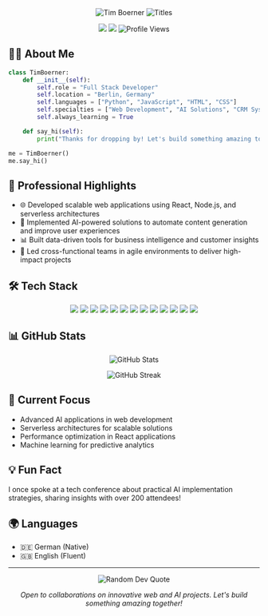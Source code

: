 <div align="center">
  <img src="https://readme-typing-svg.herokuapp.com?font=Fira+Code&size=30&duration=2000&pause=1000&color=2B92F7&center=true&vCenter=true&repeat=false&width=435&lines=Tim+Boerner" alt="Tim Boerner" />
  <img src="https://readme-typing-svg.herokuapp.com?font=Fira+Code&size=20&duration=2000&pause=1000&color=2BF7E5&center=true&vCenter=true&width=435&lines=Full+Stack+Developer;AI+Enthusiast;Tech+Innovator" alt="Titles" />
</div>

<p align="center">
  <a href="https://linkedin.com/in/tmbrnr"><img src="https://img.shields.io/badge/-LinkedIn-0077B5?style=for-the-badge&logo=linkedin&logoColor=white"/></a>
  <a href="mailto:tim@boernergroup.de"><img src="https://img.shields.io/badge/-Email-D14836?style=for-the-badge&logo=gmail&logoColor=white"/></a>
  <img src="https://komarev.com/ghpvc/?username=TmBrnr&color=brightgreen&style=for-the-badge" alt="Profile Views" />
</p>

## 👨‍💻 About Me

```python
class TimBoerner:
    def __init__(self):
        self.role = "Full Stack Developer"
        self.location = "Berlin, Germany"
        self.languages = ["Python", "JavaScript", "HTML", "CSS"]
        self.specialties = ["Web Development", "AI Solutions", "CRM Systems"]
        self.always_learning = True

    def say_hi(self):
        print("Thanks for dropping by! Let's build something amazing together.")

me = TimBoerner()
me.say_hi()
```

## 🚀 Professional Highlights

- 🌐 Developed scalable web applications using React, Node.js, and serverless architectures
- 🧠 Implemented AI-powered solutions to automate content generation and improve user experiences
- 📊 Built data-driven tools for business intelligence and customer insights
- 🚀 Led cross-functional teams in agile environments to deliver high-impact projects

## 🛠️ Tech Stack

<p align="center">
  <img src="https://img.shields.io/badge/-JavaScript-F7DF1E?style=flat-square&logo=javascript&logoColor=black" />
  <img src="https://img.shields.io/badge/-React-61DAFB?style=flat-square&logo=react&logoColor=black" />
  <img src="https://img.shields.io/badge/-Next.js-000000?style=flat-square&logo=next.js&logoColor=white" />
  <img src="https://img.shields.io/badge/-Node.js-339933?style=flat-square&logo=Node.js&logoColor=white" />
  <img src="https://img.shields.io/badge/-HTML5-E34F26?style=flat-square&logo=html5&logoColor=white" />
  <img src="https://img.shields.io/badge/-CSS3-1572B6?style=flat-square&logo=css3&logoColor=white" />
  <img src="https://img.shields.io/badge/-MongoDB-47A248?style=flat-square&logo=mongodb&logoColor=white" />
  <img src="https://img.shields.io/badge/-SQL-4479A1?style=flat-square&logo=mysql&logoColor=white" />
  <img src="https://img.shields.io/badge/-Google_Cloud-4285F4?style=flat-square&logo=google-cloud&logoColor=white" />
  <img src="https://img.shields.io/badge/-Vercel-000000?style=flat-square&logo=vercel&logoColor=white" />
  <img src="https://img.shields.io/badge/-OpenAI-412991?style=flat-square&logo=openai&logoColor=white" />
  <img src="https://img.shields.io/badge/-VS_Code-007ACC?style=flat-square&logo=visual-studio-code&logoColor=white" />
  <img src="https://img.shields.io/badge/-Figma-F24E1E?style=flat-square&logo=figma&logoColor=white" />
</p>

## 📊 GitHub Stats

<p align="center">
  <img src="https://github-readme-stats.vercel.app/api?username=TmBrnr&show_icons=true&theme=radical" alt="GitHub Stats" />
</p>

<p align="center">
  <img src="https://github-readme-streak-stats.herokuapp.com/?user=TmBrnr&theme=radical" alt="GitHub Streak" />
</p>

## 🌱 Current Focus

- Advanced AI applications in web development
- Serverless architectures for scalable solutions
- Performance optimization in React applications
- Machine learning for predictive analytics

## 💡 Fun Fact

I once spoke at a tech conference about practical AI implementation strategies, sharing insights with over 200 attendees!

## 🌍 Languages

- 🇩🇪 German (Native)
- 🇬🇧 English (Fluent)

---

<p align="center">
  <img src="https://quotes-github-readme.vercel.app/api?type=horizontal&theme=radical" alt="Random Dev Quote" />
</p>

<p align="center">
  <i>Open to collaborations on innovative web and AI projects. Let's build something amazing together!</i>
</p>
